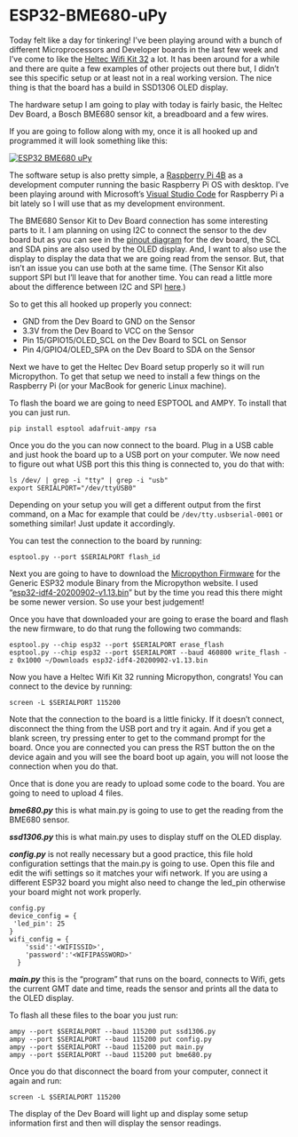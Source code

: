# ESP32-BME680-uPy

Today felt like a day for tinkering! I’ve been playing around with a bunch of different Microprocessors and Developer boards in the last few week and I’ve come to like the [Heltec Wifi Kit 32](https://heltec.org/project/wifi-kit-32/) a lot. It has been around for a while and there are quite a few examples of other projects out there but, I didn’t see this specific setup or at least not in a real working version. The nice thing is that the board has a build in SSD1306 OLED display.

The hardware setup I am going to play with today is fairly basic, the Heltec Dev Board, a Bosch BME680 sensor kit, a breadboard and a few wires.

If you are going to follow along with my, once it is all hooked up and programmed it will look something like this:

[![ESP32 BME680 uPy](https://img.youtube.com/vi/BzQP5tCt5Wk/0.jpg)](https://www.youtube.com/watch?v=BzQP5tCt5Wk)

The software setup is also pretty simple, a [Raspberry Pi 4B](https://www.raspberrypi.org/products/raspberry-pi-4-model-b/) as a development computer running the basic Raspberry Pi OS with desktop. I’ve been playing around with Microsoft’s [Visual Studio Code](https://code.visualstudio.com/#alt-downloads) for Raspberry Pi a bit lately so I will use that as my development environment.

The BME680 Sensor Kit to Dev Board connection has some interesting parts to it. I am planning on using I2C to connect the sensor to the dev board but as you can see in the [pinout diagram](https://github.com/Heltec-Aaron-Lee/WiFi_Kit_series/blob/master/PinoutDiagram/WIFI_Kit_32(New).pdf) for the dev board, the SCL and SDA pins are also used by the OLED display. And, I want to also use the display to display the data that we are going read from the sensor. But, that isn’t an issue you can use both at the same time. (The Sensor Kit also support SPI but I’ll leave that for another time. You can read a little more about the difference between I2C and SPI [here](https://medium.com/@rjrajbir24/difference-between-i2c-and-spi-i2c-vs-spi-c6a68d7242c4).)

So to get this all hooked up properly you connect:

* GND from the Dev Board to GND on the Sensor
* 3.3V from the Dev Board to VCC on the Sensor
* Pin 15/GPIO15/OLED_SCL on the Dev Board to SCL on Sensor
* Pin 4/GPIO4/OLED_SPA on the Dev Board to SDA on the Sensor

Next we have to get the Heltec Dev Board setup properly so it will run Micropython. To get that setup we need to install a few things on the Raspberry Pi (or your MacBook for generic Linux machine).

To flash the board we are going to need ESPTOOL and AMPY. To install that you can just run.

```
pip install esptool adafruit-ampy rsa
```

Once you do the you can now connect to the board. Plug in a USB cable and just hook the board up to a USB port on your computer. We now need to figure out what USB port this this thing is connected to, you do that with:

```
ls /dev/ | grep -i "tty" | grep -i "usb"
export SERIALPORT="/dev/ttyUSB0"
```

Depending on your setup you will get a different output from the first command, on a Mac for example that could be `/dev/tty.usbserial-0001` or something similar! Just update it accordingly.

You can test the connection to the board by running:

```
esptool.py --port $SERIALPORT flash_id
```

Next you are going to have to download the [Micropython Firmware](https://micropython.org/download/esp32/) for the Generic ESP32 module Binary from the Micropython website. I used “[esp32-idf4-20200902-v1.13.bin](https://micropython.org/resources/firmware/esp32-idf4-20200902-v1.13.bin)” but by the time you read this there might be some newer version. So use your best judgement!

Once you have that downloaded your are going to erase the board and flash the new firmware, to do that rung the following two commands:

```
esptool.py --chip esp32 --port $SERIALPORT erase_flash
esptool.py --chip esp32 --port $SERIALPORT --baud 460800 write_flash -z 0x1000 ~/Downloads esp32-idf4-20200902-v1.13.bin
```

Now you have a Heltec Wifi Kit 32 running Micropython, congrats! You can connect to the device by running:

```
screen -L $SERIALPORT 115200
```

Note that the connection to the board is a little finicky. If it doesn’t connect, disconnect the thing from the USB port and try it again. And if you get a blank screen, try pressing enter to get to the command prompt for the board. Once you are connected you can press the RST button the on the device again and you will see the board boot up again, you will not loose the connection when you do that.

Once that is done you are ready to upload some code to the board. You are going to need to upload 4 files.

**_bme680.py_** this is what main.py is going to use to get the reading from the BME680 sensor.

**_ssd1306.py_** this is what main.py uses to display stuff on the OLED display.

**_config.py_** is not really necessary but a good practice, this file hold configuration settings that the main.py is going to use. Open this file and edit the wifi settings so it matches your wifi network. If you are using a different ESP32 board you might also need to change the led_pin otherwise your board might not work properly.

```
config.py
device_config = {
 'led_pin': 25
}
wifi_config = {
    'ssid':'<WIFISSID>',
    'password':'<WIFIPASSWORD>'
  }
```

**_main.py_** this is the “program” that runs on the board, connects to Wifi, gets the current GMT date and time, reads the sensor and prints all the data to the OLED display.

To flash all these files to the boar you just run:

```
ampy --port $SERIALPORT --baud 115200 put ssd1306.py
ampy --port $SERIALPORT --baud 115200 put config.py
ampy --port $SERIALPORT --baud 115200 put main.py
ampy --port $SERIALPORT --baud 115200 put bme680.py
```

Once you do that disconnect the board from your computer, connect it again and run:

```
screen -L $SERIALPORT 115200
```

The display of the Dev Board will light up and display some setup information first and then will display the sensor readings.

